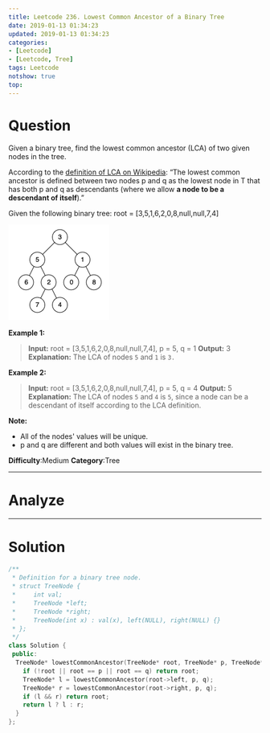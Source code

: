 ```yaml
---
title: Leetcode 236. Lowest Common Ancestor of a Binary Tree
date: 2019-01-13 01:34:23
updated: 2019-01-13 01:34:23
categories: 
- [Leetcode]
- [Leetcode, Tree]
tags: Leetcode
notshow: true
top:
---
```


# Question

Given a binary tree, find the lowest common ancestor (LCA) of two given nodes in the tree.

According to the  [definition of LCA on Wikipedia](https://en.wikipedia.org/wiki/Lowest_common_ancestor): “The lowest common ancestor is defined between two nodes p and q as the lowest node in T that has both p and q as descendants (where we allow  **a node to be a descendant of itself**).”

Given the following binary tree: root = [3,5,1,6,2,0,8,null,null,7,4]

![](/images/in-post/2019-01-13-Leetcode-236-Lowest-Common-Ancestor-of-a-Binary-Tree/2019-01-13-01-34-55.png)

**Example 1:**

> **Input:** root = [3,5,1,6,2,0,8,null,null,7,4], p = 5, q = 1
> **Output:** 3
> **Explanation:** The LCA of nodes `5` and `1` is `3.`

**Example 2:**

> **Input:** root = [3,5,1,6,2,0,8,null,null,7,4], p = 5, q = 4
> **Output:** 5
> **Explanation:** The LCA of nodes `5` and `4` is `5`, since a node can be a descendant of itself according to the LCA definition.

**Note:**

- All of the nodes' values will be unique.
- p and q are different and both values will exist in the binary tree.

**Difficulty**:Medium
**Category**:Tree

<!-- more -->

------------

# Analyze

------------

# Solution

```cpp
/**
 * Definition for a binary tree node.
 * struct TreeNode {
 *     int val;
 *     TreeNode *left;
 *     TreeNode *right;
 *     TreeNode(int x) : val(x), left(NULL), right(NULL) {}
 * };
 */
class Solution {
 public:
  TreeNode* lowestCommonAncestor(TreeNode* root, TreeNode* p, TreeNode* q) {
    if (!root || root == p || root == q) return root;
    TreeNode* l = lowestCommonAncestor(root->left, p, q);
    TreeNode* r = lowestCommonAncestor(root->right, p, q);
    if (l && r) return root;
    return l ? l : r;
  }
};
```




